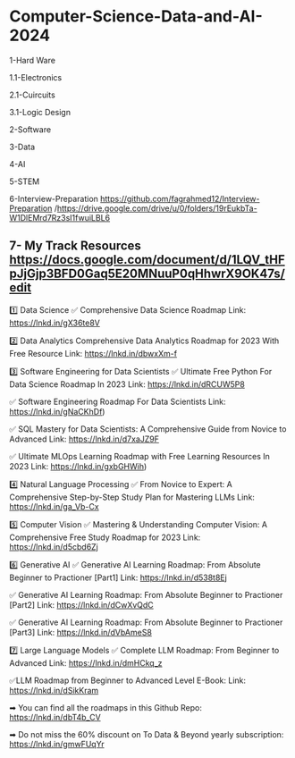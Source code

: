 # Computer-Science-Data-and-AI-2024
1-Hard Ware

  1.1-Electronics
  
  2.1-Cuircuits
  
  3.1-Logic Design 

2-Software

3-Data

4-AI

5-STEM

6-Interview-Preparation
  https://github.com/fagrahmed12/Interview-Preparation /https://drive.google.com/drive/u/0/folders/19rEukbTa-W1DlEMrd7Rz3sI1fwuiLBL6

7- My Track Resources
https://docs.google.com/document/d/1LQV_tHFpJjGjp3BFD0Gaq5E20MNuuP0qHhwrX9OK47s/edit
------------------------------------------------------------------------------------------------------------------------------------------------------------------------------------------------------------
1️⃣ Data Science 
✅ Comprehensive Data Science Roadmap 
Link: https://lnkd.in/gX36te8V

2️⃣ Data Analytics Comprehensive Data Analytics Roadmap for 2023 With Free Resource 
Link: https://lnkd.in/dbwxXm-f

3️⃣ Software Engineering for Data Scientists 
✅ Ultimate Free Python For Data Science Roadmap In 2023 
Link: https://lnkd.in/dRCUW5P8

✅ Software Engineering Roadmap For Data Scientists 
Link: https://lnkd.in/gNaCKhDf)

✅ SQL Mastery for Data Scientists: A Comprehensive Guide from Novice to Advanced 
Link: https://lnkd.in/d7xaJZ9F

✅ Ultimate MLOps Learning Roadmap with Free Learning Resources In 2023 
Link: https://lnkd.in/gxbGHWih)

4️⃣ Natural Language Processing 
✅ From Novice to Expert: A Comprehensive Step-by-Step Study Plan for Mastering LLMs 
Link: https://lnkd.in/ga_Vb-Cx

5️⃣ Computer Vision 
✅ Mastering & Understanding Computer Vision: A Comprehensive Free Study Roadmap for 2023 
Link: https://lnkd.in/d5cbd6Zj

6️⃣ Generative AI 
✅ Generative AI Learning Roadmap: From Absolute Beginner to Practioner [Part1] 
Link: https://lnkd.in/d538t8Ej

✅ Generative AI Learning Roadmap: From Absolute Beginner to Practioner [Part2] 
Link: https://lnkd.in/dCwXvQdC

✅ Generative AI Learning Roadmap: From Absolute Beginner to Practioner [Part3] 
Link: https://lnkd.in/dVbAmeS8

7️⃣ Large Language Models 
✅ Complete LLM Roadmap: From Beginner to Advanced
Link: https://lnkd.in/dmHCkq_z

✅LLM Roadmap from Beginner to Advanced Level E-Book:
Link: https://lnkd.in/dSikKram

➡ You can find all the roadmaps in this Github Repo: 
https://lnkd.in/dbT4b_CV

➡ Do not miss the 60% discount on To Data & Beyond yearly subscription:
https://lnkd.in/gmwFUqYr
